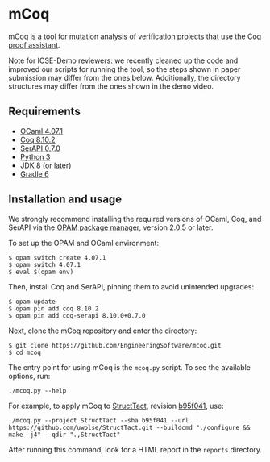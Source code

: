 # mCoq

mCoq is a tool for mutation analysis of verification projects that use the [Coq proof assistant](https://coq.inria.fr).

Note for ICSE-Demo reviewers: we recently cleaned up the code and improved our scripts for running the tool, so the steps shown in paper submission may differ from the ones below. Additionally, the directory structures may differ from the ones shown in the demo video.

## Requirements

- [OCaml 4.07.1](https://ocaml.org)
- [Coq 8.10.2](https://coq.inria.fr/download)
- [SerAPI 0.7.0](https://github.com/ejgallego/coq-serapi)
- [Python 3](https://www.python.org)
- [JDK 8](https://openjdk.java.net) (or later)
- [Gradle 6](https://gradle.org/install/)

## Installation and usage

We strongly recommend installing the required versions of OCaml, Coq,
and SerAPI via the [OPAM package manager](https://opam.ocaml.org/),
version 2.0.5 or later.

To set up the OPAM and OCaml environment:
```
$ opam switch create 4.07.1
$ opam switch 4.07.1
$ eval $(opam env)
```

Then, install Coq and SerAPI, pinning them to avoid unintended upgrades:
```
$ opam update
$ opam pin add coq 8.10.2
$ opam pin add coq-serapi 8.10.0+0.7.0
```

Next, clone the mCoq repository and enter the directory:
```
$ git clone https://github.com/EngineeringSoftware/mcoq.git
$ cd mcoq
```

The entry point for using mCoq is the `mcoq.py` script. To see
the available options, run:
```
./mcoq.py --help
```

For example, to apply mCoq to [StructTact](https://github.com/uwplse/StructTact), revision [b95f041](https://github.com/uwplse/StructTact/commit/b95f041cb83986fb0fe1f9689d7196e2f09a4839), use:
```
./mcoq.py --project StructTact --sha b95f041 --url https://github.com/uwplse/StructTact.git --buildcmd "./configure && make -j4" --qdir ".,StructTact"
```

After running this command, look for a HTML report in the `reports` directory.

